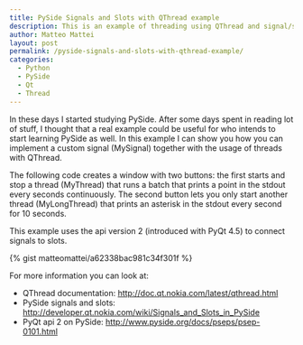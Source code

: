 ```yaml
---
title: PySide Signals and Slots with QThread example
description: This is an example of threading using QThread and signal/slots of Qt libraries in Python using PySide. The same concepts should also be valid for PyQt bindings.
author: Matteo Mattei
layout: post
permalink: /pyside-signals-and-slots-with-qthread-example/
categories:
  - Python
  - PySide
  - Qt
  - Thread
---
```

In these days I started studying PySide. After some days spent in reading lot of stuff, I thought that a real example could be useful for who intends to start learning PySide as well. In this example I can show you how you can implement a custom signal (MySignal) together with the usage of threads with QThread.

The following code creates a window with two buttons: the first starts and stop a thread (MyThread) that runs a batch that prints a point in the stdout every seconds continuously. The second button lets you only start another thread (MyLongThread) that prints an asterisk in the stdout every second for 10 seconds.

This example uses the api version 2 (introduced with PyQt 4.5) to connect signals to slots.

{% gist matteomattei/a62338bac981c34f301f %}

For more information you can look at: 

 - QThread documentation: <http://doc.qt.nokia.com/latest/qthread.html>
 - PySide signals and slots: <http://developer.qt.nokia.com/wiki/Signals_and_Slots_in_PySide>
 - PyQt api 2 on PySide: <http://www.pyside.org/docs/pseps/psep-0101.html>
